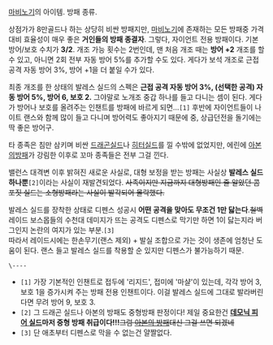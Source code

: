 [마비노기](%EB%A7%88%EB%B9%84%EB%85%B8%EA%B8%B0.md)의 아이템. 방패 종류.

상점가가 8만골드나 하는 상당히 비싼 방패지만, [마비노기](%EB%A7%88%EB%B9%84%EB%85%B8%EA%B8%B0.md)에
존재하는 모든 방패중 가격 대비 효율성이 매우 좋은 **거인들의 방패 종결자**. 그렇다, 자이언트 전용 방패이다. 기본 방어/보호 수치가
**3/2**. 개조 가능 횟수는 2번인데, 맨 처음 개조 때는 **방어 +2** 개조를 할 수 있고, 아니면 2회 전부 자동 방어 5%를
추가할 수도 있다. 게다가 보석 개조로 근접 공격 자동 방어 3%, 방어 +1을 더 붙일 수가 있다.

최종 개조를 한 상태의 발레스 실드의 스펙은 **근접 공격 자동 방어 3%, (선택한 공격) 자동 방어 5%, 방어 6, 보호 2.**
그야말로 노개조 중갑 하나를 들고 다니는 셈이 된다. 게다가 방어나 보호를 올려주는 인챈트를 방패에 바르게 되면…`[1]` 후반에
자이언트들이 나이트 랜스와 함께 많이 들고 다니며 방어력도 좋아지기 때문에 중, 상급던전을 돌기에는 딱 좋은 방어구.

타 종족은 침만 삼키며 비싼 [드래곤실드](%EB%93%9C%EB%9E%98%EA%B3%A4%20%EC%8B%A4%EB%93%9C.md)나 [히터실드](%ED%9E%88%ED%84%B0%20%EC%8B%A4%EB%93%9C.md)를 낄 수밖에 없었지만, 에린에 [아본의방패](%EC%95%84%EB%B3%B8%EC%9D%98%20%EB%B0%A9%ED%8C%A8.md)가 강림한 이후로 꼬마 종족들은
전부 그걸 낀다.

밸런스 대격변 이후 밝혀진 새로운 사실로, 대형 보정을 받는 방패는 사실상 **발레스 실드 하나뿐**`[2]`이라는 사실이 재발견되었다.
<del>사족이지만 지금까지 대형방패인 줄 알았던 콤포짓 실드는 소형방패라는 사실이 발각되어 몰락했다.</del>

발레스 실드를 장착한 상태로 디펜스 성공시 **어떤 공격을 맞아도 무조건 1만 닳는다**.<del>철벽</del> 레이드 보스몹들의 수천대
데미지가 뜨는 공격도 디펜스로 막기만 하면 1이 닳는지라 버그인지 논란의 여지가 있는 부분.`[3]`  
따라서 레이드시에는 한손무기(랜스 제외) + 발실 조합으로 가는 것이 생존에 엄청난 도움이 된다. 랜스 들고 발레스 실드를 착용할 순 있지만
디펜스가 불가능하기 때문.

`\----`

  * `[1]` 가장 기본적인 인챈트로 접두에 '리지드', 접미에 '마샬'이 있는데, 각각 방어 3, 보호 1을 증가시켜 주는 방패 전용 인챈트이다. 이걸 발레스 실드에 그대로 발라버린다면 무려 방어 9, 보호 3.
  * `[2]` 그 드래곤 실드나 아본의 방패도 중형방패 판정이다! 제일 중요한건 **[데모닉 피어 실드](%EB%8D%B0%EB%AA%A8%EB%8B%89%20%EB%AC%B4%EA%B8%B0#s-4.1.6.md)마저 중형 방패 취급이다!!!**<del>그럼 [아본의 방패](%EC%95%84%EB%B3%B8%EC%9D%98%20%EB%B0%A9%ED%8C%A8.md)대신 그걸 쓰면 되겠네</del>
  * `[3]` 단 애초부터 디펜스로 막을 수 없는건 얄짤없다.


